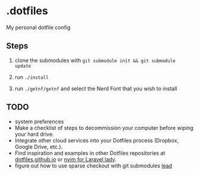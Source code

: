 # .dotfiles

My personal dotfile config

## Steps
1. clone the submodules with `git submodule init && git submodule update`

2. run `./install`

3. run `./getnf/getnf` and select the Nerd Font that you wish to install

## TODO

- system preferences
- Make a checklist of steps to decommission your computer before wiping your hard drive.
- Integrate other cloud services into your Dotfiles process (Dropbox, Google Drive, etc.).
- Find inspiration and examples in other Dotfiles repositories at [dotfiles.github.io](https://dotfiles.github.io/) or [nvim for Laravel lady](https://github.com/jessarcher/dotfiles).
- figure out how to use sparse checkout with git submodules [lead](https://gist.github.com/Anmo/02c021bdd159f5962963)
